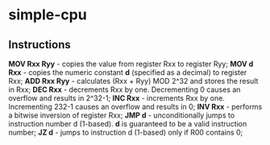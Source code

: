# simple-cpu

## Instructions

**MOV Rxx Ryy** - copies the value from register Rxx to register Ryy;
**MOV d Rxx** - copies the numeric constant __d__ (specified as a decimal) to register Rxx;
**ADD Rxx Ryy** - calculates (Rxx + Ryy) MOD 2^32 and stores the result in Rxx;
**DEC Rxx** - decrements Rxx by one. Decrementing 0 causes an overflow and results in 2^32-1;
**INC Rxx** - increments Rxx by one. Incrementing 232-1 causes an overflow and results in 0;
**INV Rxx** - performs a bitwise inversion of register Rxx;
**JMP d** - unconditionally jumps to instruction number d (1-based). __d__ is guaranteed to be a valid instruction number;
**JZ d** - jumps to instruction d (1-based) only if R00 contains 0;